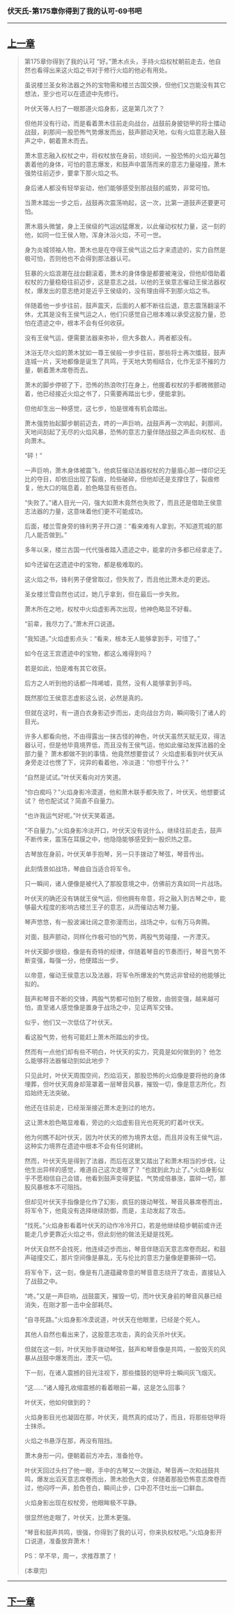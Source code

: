 ### 伏天氏-第175章你得到了我的认可-69书吧

--------
[上一章](./a5cef32c1b213fee11eaa071322d5f57.md)
--------


>
>
>
>第175章你得到了我的认可
>“好。”萧木点头，手持火焰权杖朝前走去，他自然也看得出来这火焰之书对于修行火焰的他必有用处。
>
>虽说楼兰圣女称法器之外的宝物需和楼兰古国交换，但他们又岂能没有其它想法，至少也可以在遗迹中先修行。
>
>叶伏天等人扫了一眼那道火焰身影，这是第几次了？
>
>但他并没有行动，而是看着萧木往前走向战台，战鼓前身披铠甲的将士擂动战鼓，刹那间一股恐怖气势爆发而出，鼓声颤动天地，似有火焰意志融入鼓声之中，朝着萧木而去。
>
>萧木意志融入权杖之中，将权杖放在身前，顷刻间，一股恐怖的火焰光幕包裹着他的身体，可怕的意志爆发，和鼓声中震荡而来的意志力量碰撞，萧木强势往前迈步，要拿下那火焰之书。
>
>身后诸人都没有轻举妄动，他们能够感受到那战鼓的威势，非常可怕。
>
>当萧木踏出一步之后，战鼓再次震荡响起，这一次，比第一道鼓声还要更可怕。
>
>萧木眉头微皱，身上王侯级的气运凶猛爆发，以此催动权杖力量，这一刻的他，如同一位王侯人物，浑身沐浴火焰，不可一世。
>
>身为炎城领袖人物，萧木也是在夺得王侯气运之后才来遗迹的，实力自然是极可怕，否则他也不会得到那法器认可。
>
>狂暴的火焰浪潮在战台翻滚着，萧木的身体像是都要被淹没，但他却借助着权杖的力量稳稳往前迈步，这是意志之战，以他的王侯意志催动王侯法器权杖，爆发出的意志绝对是近乎王侯级的，没有理由得不到那火焰之书。
>
>伴随着他一步步往前，鼓声震天，后面的人都不断往后退，意志震荡翻滚不休，尤其是没有王侯气运之人，他们只感觉自己根本难以承受这股力量，恐怕在遗迹之中，根本不会有任何收获。
>
>没有王侯气运，便需要法器来弥补，但大多数人，两者都没有。
>
>沐浴无尽火焰的萧木犹如一尊王侯般一步步往前，那些将士再次擂鼓，鼓声连城一片，天地都像是诞生了共鸣，于天地大势相结合，化作无坚不摧的力量，朝着萧木席卷而去。
>
>萧木的脚步停顿了下，恐怖的热浪吹打在身上，他握着权杖的手都微微颤动着，他已经接近火焰之书了，只需要再踏出七步，便能拿到。
>
>但他却生出一种感觉，这七步，怕是很难有机会踏出。
>
>萧木强势抬起脚步朝前迈去，咚的一声巨响，战鼓声再一次响起，刹那间，天地间刮起了无尽的火焰风暴，恐怖的意志力量伴随战鼓之声击向权杖、击向萧木。
>
>“砰！”
>
>一声巨响，萧木身体被震飞，他疯狂催动法器权杖的力量眉心那一缕印记无比的夺目，却依旧出现了裂痕，险些破碎，但他却还是支撑住了，裂痕修复，他大口的喘息着，脸色略显有些苍白。
>
>“失败了。”诸人目光一闪，强大如萧木竟然也失败了，而且还是借助王侯意志法器的力量，这意味着他们更不可能成功。
>
>后面，楼兰雪身旁的锋利男子开口道：“看来难有人拿到，不知道荒城的那几人能否做到。”
>
>多年以来，楼兰古国一代代强者踏入遗迹之中，能拿的许多都已经拿走了。
>
>如今还留在这遗迹中的宝物，都是极难取的。
>
>这火焰之书，锋利男子便曾取过，但失败了，而且他比萧木走的更远。
>
>圣女楼兰雪自然也试过，她几乎拿到，但在最后一步失败。
>
>萧木所在之地，权杖中火焰虚影再次出现，他神色略显不好看。
>
>“前辈，我尽力了。”萧木开口说道。
>
>“我知道。”火焰虚影点头：“看来，根本无人能够拿到手，可惜了。”
>
>如今在这王宫遗迹中的宝物，都这么难得到吗？
>
>若是如此，怕是难有其它收获。
>
>后方之人听到他的话都一阵唏嘘，竟然，没有人能够拿到手吗。
>
>既然那位王侯意志虚影这么说，必然是真的。
>
>但就在这时，有一道白衣身影迈步而出，走向战台方向，瞬间吸引了诸人的目光。
>
>许多人都看向他，不由得露出一抹古怪的神色，叶伏天虽然天赋无双，得法器认可，但是他毕竟境界低，而且没有王侯气运，他如此催动发挥法器的全部力量？
>萧木都做不到的事情，他竟然想要尝试？
>火焰虚影看到叶伏天从身旁走过也愣了下，诧异的看着他，冷淡道：“你想干什么？”
>
>“自然是试试。”叶伏天看向对方笑道。
>
>“你白痴吗？”火焰身影冷漠道，他和萧木联手都失败了，叶伏天，他想要试试？
>他也配试试？简直不自量力。
>
>“也许我运气好呢。”叶伏天笑着道。
>
>“不自量力。”火焰身影冷淡开口，叶伏天没有说什么，继续往前走去，鼓声不断传来，震荡在耳膜之中，他隐隐能够感受到一股炽热之意。
>
>古琴放在身前，叶伏天单手抱琴，另一只手拨动了琴弦，琴音传出。
>
>此刻情景如战场，琴曲自当适合将军令。
>
>只一瞬间，诸人便像是被代入了那股意境之中，仿佛前方真如同一片战场。
>
>叶伏天的确还没有铸就王侯气运，但他拥有帝意，将之融入到古琴之中，能够最大程度的影响古楼兰王子的意志，从而催动古琴力量。
>
>琴声悠悠，有一股波澜壮阔之意弥漫而出，战场之中，似有万马奔腾。
>
>对面，鼓声颤动，同样化作极可怕的气势，两股气势碰撞，一齐湮灭。
>
>叶伏天脚步很稳，像是有奇特的规律，伴随着琴音的节奏而行，琴音气势不断变强，每强一分，他便踏出一步。
>
>以帝意，催动王侯意志以及法器，将军令所爆发的气势远非曾经的他能够比拟的。
>
>鼓声和琴音不断的交锋，两股气势都可怕到了极致，由弱变强，越来越可怕，直至诸人感觉像是置身于战场之中，见证两军交锋。
>
>似乎，他们又一次低估了叶伏天。
>
>看这股气势，他有可能赶上萧木所踏出的步伐。
>
>然而有一点他们却有些不明白，叶伏天的实力，究竟是如何做到的？
>他怎么能够将法器催动到如此地步？
>
>只见此时，叶伏天周围空间，烈焰滔天，那股恐怖的火焰像是要将他的身体埋葬，但叶伏天周身却笼罩着一层琴音风暴，摧毁一切，像是意志所化，烈焰始终无法突破。
>
>他还在往前走，已经渐渐接近萧木走到过的地方。
>
>这让萧木脸色略显难看，旁边的火焰虚影目光也死死的盯着叶伏天。
>
>他为何瞧不起叶伏天，因为叶伏天的修为境界太低，而且并没有王侯气运，这种实力境界在遗迹中根本不会有任何建树。
>
>然而，叶伏天先是得到了法器，而后在这里又踏出了和萧木相当的步伐，让他生出异样的感觉，难道自己这次走眼了？
>“也就到此为止了。”火焰身影似乎不愿相信自己会错，他看到鼓声变得更猛，气势成倍暴涨，震碎一切，那股风暴根本不可阻挡。
>
>但却见叶伏天手指像是化作了幻影，疯狂的拨动琴弦，琴音风暴席卷而出，将军令下，他竟没有选择继续防御，而是，主动发起了攻击。
>
>“找死。”火焰身影看着叶伏天的动作冷冷开口，若是他继续稳步朝前或许还能走几步更靠近火焰之书，但此刻他的做法无疑是找死。
>
>叶伏天自然不会找死，他连续迈步而出，琴音伴随滔天意志席卷而起，和鼓声碰撞交汇，那片空间像是暴乱，无与伦比的意志力量像是要撕碎一切。
>
>将军令下，这一刻，像是有几道蕴藏帝意的琴音意志绕开了攻击，直接钻入了战鼓之中。
>
>“咚。”又是一声巨响，战鼓震天，摧毁一切，而叶伏天身前的琴音风暴已经消失，在刚才那一击中全部耗尽。
>
>“自寻死路。”火焰身影冷漠说道，叶伏天在他眼里，已经是个死人。
>
>其他人自然也看出来了，这股意志攻击，真的会灭杀叶伏天。
>
>但就在这一刻，叶伏天抬手拨动琴弦，鼓声和琴音像是共鸣，一股毁灭的风暴从战鼓中爆发而出，湮灭一切。
>
>下一刻，在诸人震撼的目光注视下，那些擂鼓的铠甲将士瞬间灰飞烟灭。
>
>“这……”诸人瞳孔收缩震撼的看着眼前一幕，这是怎么回事？
>
>叶伏天，他如何做到的？
>
>火焰身影目光也凝固在那，叶伏天，竟然真的成功了，而且，将那些铠甲将士抹杀。
>
>火焰之书悬浮在那，再没有阻挡。
>
>萧木身形一闪，便朝着前方冲去，准备抢夺。
>
>叶伏天回过头扫了他一眼，手中的古琴又一次拨动，琴音再一次和战鼓共鸣，爆发出滔天意志席卷而出，萧木脸色大变，伴随着那股恐怖意志席卷而过，他闷哼一声，脸色苍白，瞬间止步，口中忍不住吐出一口鲜血。
>
>火焰身影出现在权杖旁，他眼眸极不平静。
>
>很显然他走眼了，叶伏天，比萧木更强。
>
>“琴音和鼓声共鸣，很强，你得到了我的认可，你来执权杖吧。”火焰身影开口说道，准备放弃萧木！
>
>PS：早不早，周一，求推荐票了！
>
>(本章完)
>
>

--------
[下一章](./eea1beac4577bccfd331f37277baef83.md)
--------
